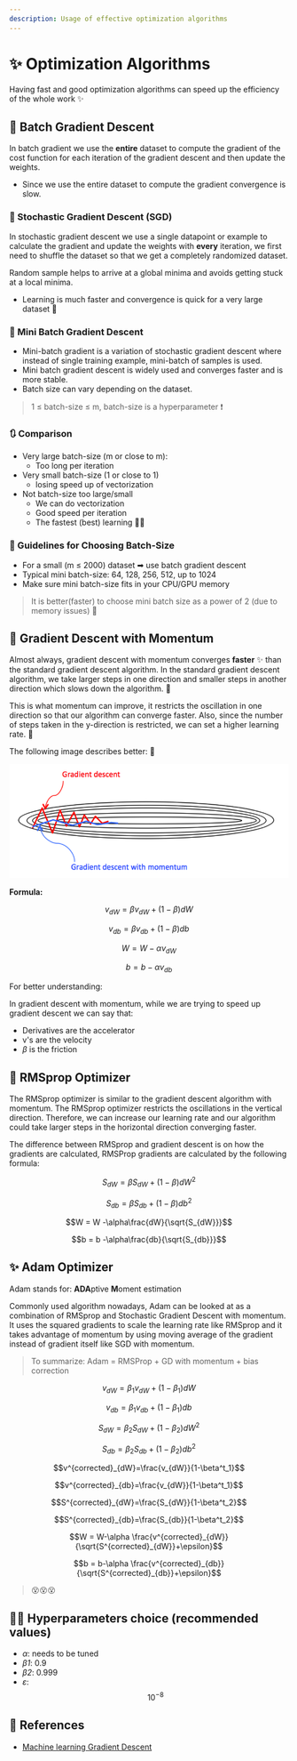 ```yaml
---
description: Usage of effective optimization algorithms
---
```


# ✨ Optimization Algorithms

Having fast and good optimization algorithms can speed up the efficiency of the whole work ✨

## 🔩 Batch Gradient Descent

In batch gradient we use the **entire** dataset to compute the gradient of the cost function for each iteration of the gradient descent and then update the weights.

* Since we use the entire dataset to compute the gradient convergence is slow.

### 🎩 Stochastic Gradient Descent \(SGD\)

In stochastic gradient descent we use a single datapoint or example to calculate the gradient and update the weights with **every** iteration, we first need to shuffle the dataset so that we get a completely randomized dataset.

Random sample helps to arrive at a global minima and avoids getting stuck at a local minima.

* Learning is much faster and convergence is quick for a very large dataset 🚀

### 🔩 Mini Batch Gradient Descent

* Mini-batch gradient is a variation of stochastic gradient descent where instead of single training example, mini-batch of samples is used.
* Mini batch gradient descent is widely used and converges faster and is more stable.
* Batch size can vary depending on the dataset.

> 1 ≤ batch-size ≤ m, batch-size is a hyperparameter ❗

### 🔃 Comparison

* Very large batch-size \(m or close to m\): 
  * Too long per iteration
* Very small batch-size \(1 or close to 1\)
  * losing speed up of vectorization
* Not batch-size too large/small
  * We can do vectorization
  * Good speed per iteration
  * The fastest \(best\) learning 🤗✨   

### 🚩 Guidelines for Choosing Batch-Size

* For a small \(m ≤ 2000\) dataset ➡ use batch gradient descent
* Typical mini batch-size: 64, 128, 256, 512, up to 1024
* Make sure mini batch-size fits in your CPU/GPU memory 

> It is better\(faster\) to choose mini batch size as a power of 2 \(due to memory issues\) 🧐

## 🔩 Gradient Descent with Momentum

Almost always, gradient descent with momentum converges **faster** ✨ than the standard gradient descent algorithm. In the standard gradient descent algorithm, we take larger steps in one direction and smaller steps in another direction which slows down the algorithm. 🤕

This is what momentum can improve, it restricts the oscillation in one direction so that our algorithm can converge faster. Also, since the number of steps taken in the y-direction is restricted, we can set a higher learning rate. 🤗

The following image describes better: 🧐

![](../.gitbook/assets/gdvsgdm.png)

**Formula:**

$$v_{dW} = \beta v_{dW }+ (1-\beta)dW$$

$$v_{db} = \beta v_{db }+ (1-\beta)db$$

$$W = W -\alpha v_{dW}$$

$$b = b -\alpha v_{db}$$

For better understanding:

In gradient descent with momentum, while we are trying to speed up gradient descent we can say that:

* Derivatives are the accelerator
* v's are the velocity
* _β_ is the friction

## 🔩 RMSprop Optimizer

The RMSprop optimizer is similar to the gradient descent algorithm with momentum. The RMSprop optimizer restricts the oscillations in the vertical direction. Therefore, we can increase our learning rate and our algorithm could take larger steps in the horizontal direction converging faster.

The difference between RMSprop and gradient descent is on how the gradients are calculated, RMSProp gradients are calculated by the following formula:

$$S_{dW} = \beta S_{dW} + (1-\beta)dW^2$$

$$S_{db} = \beta S_{db} + (1-\beta)db^2$$

$$W = W -\alpha\frac{dW}{\sqrt{S_{dW}}}$$

$$b = b -\alpha\frac{db}{\sqrt{S_{db}}}$$

## ✨ Adam Optimizer

Adam stands for: **ADA**ptive **M**oment estimation

Commonly used algorithm nowadays, Adam can be looked at as a combination of RMSprop and Stochastic Gradient Descent with momentum. It uses the squared gradients to scale the learning rate like RMSprop and it takes advantage of momentum by using moving average of the gradient instead of gradient itself like SGD with momentum.

> To summarize: Adam = RMSProp + GD with momentum + bias correction

$$v_{dW}=\beta_1v_{dW}+ (1-\beta_1)dW$$

$$v_{db}=\beta_1v_{db}+ (1-\beta_1)db$$

$$S_{dW}=\beta_2S_{dW}+ (1-\beta_2)dW^2$$

$$S_{db}=\beta_2S_{db}+ (1-\beta_2)db^2$$

$$v^{corrected}_{dW}=\frac{v_{dW}}{1-\beta^t_1}$$

$$v^{corrected}_{db}=\frac{v_{dW}}{1-\beta^t_1}$$

$$S^{corrected}_{dW}=\frac{S_{dW}}{1-\beta^t_2}$$

$$S^{corrected}_{db}=\frac{S_{db}}{1-\beta^t_2}$$

$$W = W-\alpha \frac{v^{corrected}_{dW}}{\sqrt{S^{corrected}_{dW}}+\epsilon}$$

$$b = b-\alpha \frac{v^{corrected}_{db}}{\sqrt{S^{corrected}_{db}}+\epsilon}$$

> 😵😵😵

## 👩‍🏫 Hyperparameters choice \(recommended values\)

* _α_: needs to be tuned
* _β1_: 0.9
* _β2_: 0.999
* _ε_: $$10^{-8}$$

## 🧐 References

* [Machine learning Gradient Descent](https://medium.com/datadriveninvestor/gradient-descent-5a13f385d403)


